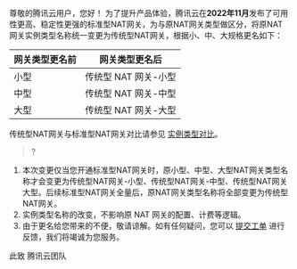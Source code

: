 ﻿尊敬的腾讯云用户，您好！
为了提升产品体验，腾讯云在**2022年11月**发布了可用性更高、稳定性更强的标准型NAT网关，为与原NAT网关类型做区分，将原NAT网关实例类型名称统一变更为传统型NAT网关，根据小、中、大规格更名如下：

| 网关类型更名前         | 网关类型更名后         | 
| -------------- | -------------- |
| 小型 | 传统型 NAT 网关-小型 | 
|中型 | 传统型 NAT 网关-中型| 
| 大型 | 传统型 NAT 网关-大型| 

传统型NAT网关与标准型NAT网关对比请参见 [实例类型对比](https://tcloud.woa.com/document/product/552/12954?!preview)。

>?
1. 本次变更仅当您开通标准型NAT网关时，原小型、中型、大型NAT网关类型名称才会变更为传统型NAT网关-小型、传统型NAT网关-中型、传统型NAT网关大型。后续标准型NAT网关全量后，原NAT网关类型名称将全部变更为传统型NAT网关。
2. 实例类型名称的改变，不影响原 NAT 网关的配置、计费等逻辑。
3. 由于更名给您带来的不便，敬请谅解。如有任何疑问，您可以 [提交工单](https://console.cloud.tencent.com/workorder/category) 进行反馈，我们将竭诚为您服务。

此致
腾讯云团队
 
